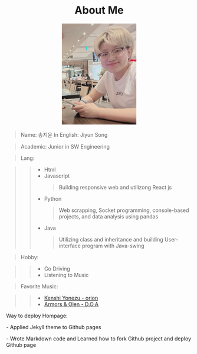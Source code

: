 <h1 style="text-align: center;"> About Me </h1>

<div style="text-align: center;">

<img src="/assets/me2.jpg" width="40%" height="30%" >

</div>

> Name: 송지윤
> In English: Jiyun Song

> Academic: Junior in SW Engineering

> Lang:

> > - Html
> > - Javascript
> >   > Building responsive web and utilizong React js
> > - Python
> >   > Web scrapping, Socket programming, console-based projects, and data analysis using pandas
> > - Java
> >   > Utilizing class and inheritance and building User-interface program with Java-swing

> Hobby:

> > - Go Driving
> > - Listening to Music

> Favorite Music:

> > - [Kenshi Yonezu - orion](https://youtu.be/lzAyrgSqeeE)
> > - [Armors & Olen - D.O.A](https://youtu.be/n3Nt6FPS9hQ)

<!-- prettier-ignore-start -->

<p> Way to deploy Hompage: </p>
<p> - Applied Jekyll theme to Github pages </p>
<p> - Wrote Markdown code and Learned how to fork Github project and deploy Github page </p>

<!-- prettier-ignore-end -->
